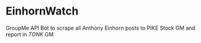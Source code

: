 # EinhornWatch
GroupMe API Bot to scrape all Anthony Einhorn posts to PIKE Stock GM and report in $TONK$ GM
